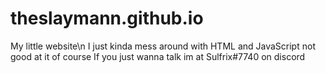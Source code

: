 # theslaymann.github.io
My little website\n
I just kinda mess around with HTML and JavaScript
not good at it of course
If you just wanna talk im at Sulfrix#7740 on discord
